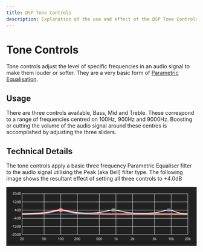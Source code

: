 ```yaml
---
title: DSP Tone Controls
description: Explanation of the use and effect of the DSP Tone Controls filter
---
```


# Tone Controls

Tone controls adjust the level of specific frequencies in an audio signal to make them louder or softer. They are a very basic form of [Parametric Equalisation](parametriceq.md).

## Usage

There are three controls available, Bass, Mid and Treble. These correspond to a range of frequencies centred on 100Hz, 900Hz and 9000Hz. Boosting or cutting the volume of the audio signal around these centres is accomplished by adjusting the three sliders.

## Technical Details

The tone controls apply a basic three frequency Parametric Equaliser filter to the audio signal utilising the Peak (aka Bell) filter type. The following image shows the resultant effect of setting all three controls to +4.0dB

![Tone Controls](../assets/screenshots/tone-control.jpg)

